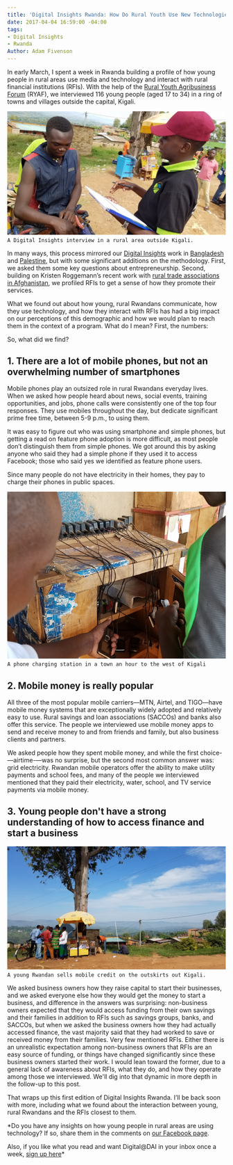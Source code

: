 ```yaml
---
title: 'Digital Insights Rwanda: How Do Rural Youth Use New Technologies?'
date: 2017-04-04 16:59:00 -04:00
tags:
- Digital Insights
- Rwanda
Author: Adam Fivenson
---
```


In early March, I spent a week in Rwanda building a profile of how young people in rural areas use media and technology and interact with rural financial institutions (RFIs). With the help of the [Rural Youth Agribusiness Forum](https://www.facebook.com/RYAF2016/) (RYAF), we interviewed 116 young people (aged 17 to 34) in a ring of towns and villages outside the capital, Kigali.

![header-5c6d35.jpg](/uploads/header-5c6d35.jpg)
`A Digital Insights interview in a rural area outside Kigali.`

<!--more-->

In many ways, this process mirrored our [Digital Insights](https://dai-global-digital.com/tags/?tag=digital-insights) work in [Bangladesh](https://dai-global-digital.com/digital-insights-bangladesh-how-urban-youth-stay-connected.html) and [Palestine](https://dai-global-digital.com/consumer-insights-palestine-e-governance-readiness.html), but with some significant additions on the methodology. First, we asked them some key questions about entrepreneurship. Second, building on Kristen Roggemann’s recent work with [rural trade associations in Afghanistan](https://dai-global-digital.com/ecosystem-insights-afghanistan.html), we profiled RFIs to get a sense of how they promote their services.

What we found out about how young, rural Rwandans communicate, how they use technology, and how they interact with RFIs has had a big impact on our perceptions of this demographic and how we would plan to reach them in the context of a program. What do I mean? First, the numbers:

<script id="infogram_0_demo-653176855653" title="Demo" src="//e.infogr.am/js/dist/embed.js?jwu" type="text/javascript"></script>

<script id="infogram_0_copy_occupation_1" title="Copy: Occupation 1" src="//e.infogr.am/js/dist/embed.js?Dhx" type="text/javascript"></script>

So, what did we find?

## 1. There are a lot of mobile phones, but not an overwhelming number of smartphones

Mobile phones play an outsized role in rural Rwandans everyday lives. When we asked how people heard about news, social events, training opportunities, and jobs, phone calls were consistently one of the top four responses. They use mobiles throughout the day, but dedicate significant prime free time, between 5-9 p.m., to using them.

<script id="infogram_0_phone_info-676983" title="Phone info" src="//e.infogr.am/js/dist/embed.js?mW2" type="text/javascript"></script>

It was easy to figure out who was using smartphone and simple phones, but getting a read on feature phone adoption is more difficult, as most people don’t distinguish them from simple phones. We got around this by asking anyone who said they had a simple phone if they used it to access Facebook; those who said yes we identified as feature phone users.

Since many people do not have electricity in their homes, they pay to charge their phones in public spaces.

![charger.png](/uploads/charger.png)
`A phone charging station in a town an hour to the west of Kigali`

## 2. Mobile money is really popular

<script id="infogram_0_mobile_money-3979" title="Mobile money" src="//e.infogr.am/js/dist/embed.js?3NX" type="text/javascript"></script>

All three of the most popular mobile carriers—MTN, Airtel, and TIGO—have mobile money systems that are exceptionally widely adopted and relatively easy to use. Rural savings and loan associations (SACCOs) and banks also offer this service. The people we interviewed use mobile money apps to send and receive money to and from friends and family, but also business clients and partners. 

<script id="infogram_0_mobile_money_2-07" title="Mobile money 2" src="//e.infogr.am/js/dist/embed.js?mUx" type="text/javascript"></script>

We asked people how they spent mobile money, and while the first choice-—airtime-—was no surprise, but the second most common answer was: grid electricity. Rwandan mobile operators offer the ability to make utility payments and school fees, and many of the people we interviewed mentioned that they paid their electricity, water, school, and TV service payments via mobile money.

<script id="infogram_0_mobile_money_for_what" title="Mobile money for what?" src="//e.infogr.am/js/dist/embed.js?Dzy" type="text/javascript"></script>

## 3. Young people don't have a strong understanding of how to access finance and start a business

![20170304_093002.jpg](/uploads/20170304_093002.jpg)
`A young Rwandan sells mobile credit on the outskirts out Kigali.`

We asked business owners how they raise capital to start their businesses, and we asked everyone else how they would get the money to start a business, and difference in the answers was surprising: non-business owners expected that they would access funding from their own savings and their families in addition to RFIs such as savings groups, banks, and SACCOs, but when we asked the business owners how they had actually accessed finance, the vast majority said that they had worked to save or received money from their families. Very few mentioned RFIs. Either there is an unrealistic expectation among non-business owners that RFIs are an easy source of funding, or things have changed significantly since these business owners started their work. I would lean toward the former, due to a general lack of awareness about RFIs, what they do, and how they operate among those we interviewed. We'll dig into that dynamic in more depth in the follow-up to this post.

<script id="infogram_0_finance-449936630" title="finance" src="//e.infogr.am/js/dist/embed.js?vLf" type="text/javascript"></script>

That wraps up this first edition of Digital Insights Rwanda. I’ll be back soon with more, including what we found about the interaction between young, rural Rwandans and the RFIs closest to them.

*Do you have any insights on how young people in rural areas are using technology? If so, share them in the comments on [our Facebook page](https://www.facebook.com/DAIGlobal/).

Also, if you like what you read and want Digital@DAI in your inbox once a week, [sign up here](https://confirmsubscription.com/h/r/066AFBA15492935C)*